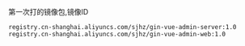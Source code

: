 第一次打的镜像包,镜像ID

```
registry.cn-shanghai.aliyuncs.com/sjhz/gin-vue-admin-server:1.0
registry.cn-shanghai.aliyuncs.com/sjhz/gin-vue-admin-web:1.0
```

